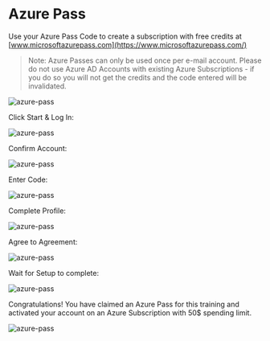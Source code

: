 # Azure Pass

Use your Azure Pass Code to create a subscription with free credits at [www.microsoftazurepass.com](https://www.microsoftazurepass.com/)

> Note: Azure Passes can only be used once per e-mail account. Please do not use Azure AD Accounts with existing Azure Subscriptions - if you do so you will not get the credits and the code entered will be invalidated.

![azure-pass](_images/azure-pass.jpg)

Click Start & Log In:

![azure-pass](_images/log-in.jpg)

Confirm Account:

![azure-pass](_images/account-confirm.jpg)

Enter Code:

![azure-pass](_images/promo-code.jpg)

Complete Profile:

![azure-pass](_images/complete-profile.jpg)

Agree to Agreement:

![azure-pass](_images/agreement.jpg)

Wait for Setup to complete:

![azure-pass](_images/acct-setup.jpg)

Congratulations! You have claimed an Azure Pass for this training and activated your account on an Azure Subscription with 50$ spending limit.

![azure-pass](_images/azure-welcome.jpg)

